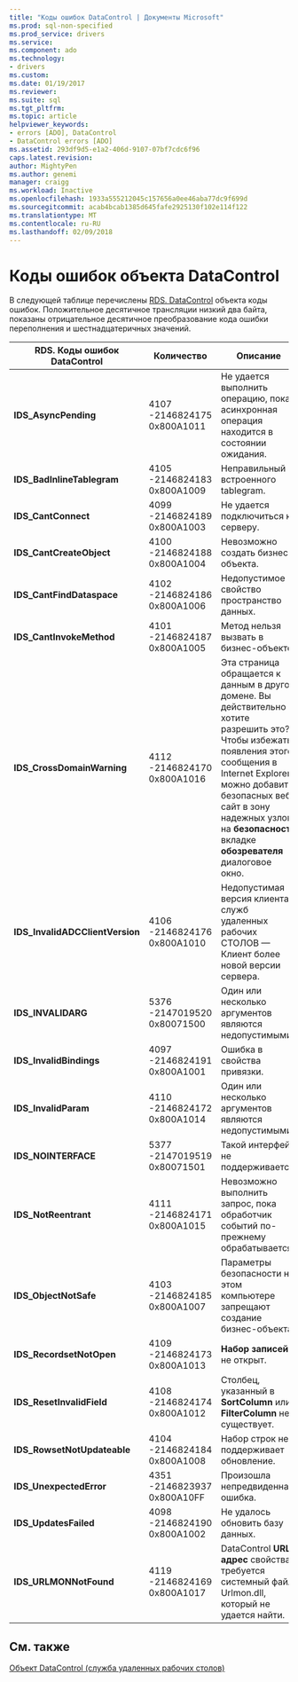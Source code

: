 ```yaml
---
title: "Коды ошибок DataControl | Документы Microsoft"
ms.prod: sql-non-specified
ms.prod_service: drivers
ms.service: 
ms.component: ado
ms.technology:
- drivers
ms.custom: 
ms.date: 01/19/2017
ms.reviewer: 
ms.suite: sql
ms.tgt_pltfrm: 
ms.topic: article
helpviewer_keywords:
- errors [ADO], DataControl
- DataControl errors [ADO]
ms.assetid: 293df9d5-e1a2-406d-9107-07bf7cdc6f96
caps.latest.revision: 
author: MightyPen
ms.author: genemi
manager: craigg
ms.workload: Inactive
ms.openlocfilehash: 1933a555212045c157656a0ee46aba77dc9f699d
ms.sourcegitcommit: acab4bcab1385d645fafe2925130f102e114f122
ms.translationtype: MT
ms.contentlocale: ru-RU
ms.lasthandoff: 02/09/2018
---
```

# <a name="datacontrol-object-error-codes"></a>Коды ошибок объекта DataControl
В следующей таблице перечислены [RDS. DataControl](../../../ado/reference/rds-api/datacontrol-object-rds.md) объекта коды ошибок. Положительное десятичное трансляции низкий два байта, показаны отрицательное десятичное преобразование кода ошибки переполнения и шестнадцатеричных значений.

|RDS. Коды ошибок DataControl|Количество|Описание|
|---------------------------------|------------|-----------------|
|**IDS_AsyncPending**|4107 -2146824175 0x800A1011|Не удается выполнить операцию, пока асинхронная операция находится в состоянии ожидания.|
|**IDS_BadInlineTablegram**|4105 -2146824183 0x800A1009|Неправильный встроенного tablegram.|
|**IDS_CantConnect**|4099 -2146824189 0x800A1003|Не удается подключиться к серверу.|
|**IDS_CantCreateObject**|4100 -2146824188 0x800A1004|Невозможно создать бизнес-объекта.|
|**IDS_CantFindDataspace**|4102 -2146824186 0x800A1006|Недопустимое свойство пространство данных.|
|**IDS_CantInvokeMethod**|4101 -2146824187 0x800A1005|Метод нельзя вызвать в бизнес-объекте.|
|**IDS_CrossDomainWarning**|4112 -2146824170 0x800A1016|Эта страница обращается к данным в другом домене. Вы действительно хотите разрешить это? Чтобы избежать появления этого сообщения в Internet Explorer, можно добавить безопасных веб-сайт в зону надежных узлов на **безопасности** вкладке **обозревателя** диалоговое окно.|
|**IDS_InvalidADCClientVersion**|4106 -2146824176 0x800A1010|Недопустимая версия клиента служб удаленных рабочих СТОЛОВ — Клиент более новой версии сервера.|
|**IDS_INVALIDARG**|5376 -2147019520 0x80071500|Один или несколько аргументов являются недопустимыми.|
|**IDS_InvalidBindings**|4097 -2146824191 0x800A1001|Ошибка в свойства привязки.|
|**IDS_InvalidParam**|4110 -2146824172 0x800A1014|Один или несколько аргументов являются недопустимыми.|
|**IDS_NOINTERFACE**|5377 -2147019519 0x80071501|Такой интерфейс не поддерживается.|
|**IDS_NotReentrant**|4111 -2146824171 0x800A1015|Невозможно выполнить запрос, пока обработчик событий по-прежнему обрабатывается.|
|**IDS_ObjectNotSafe**|4103 -2146824185 0x800A1007|Параметры безопасности на этом компьютере запрещают создание бизнес-объекта.|
|**IDS_RecordsetNotOpen**|4109 -2146824173 0x800A1013|**Набор записей** не открыт.|
|**IDS_ResetInvalidField**|4108 -2146824174 0x800A1012|Столбец, указанный в **SortColumn** или **FilterColumn** не существует.|
|**IDS_RowsetNotUpdateable**|4104 -2146824184 0x800A1008|Набор строк не поддерживает обновление.|
|**IDS_UnexpectedError**|4351 -2146823937 0x800A10FF|Произошла непредвиденная ошибка.|
|**IDS_UpdatesFailed**|4098 -2146824190 0x800A1002|Не удалось обновить базу данных.|
|**IDS_URLMONNotFound**|4119 -2146824169 0x800A1017|DataControl **URL-адрес** свойства требуется системный файл Urlmon.dll, который не удается найти.|

## <a name="see-also"></a>См. также
 [Объект DataControl (служба удаленных рабочих столов)](../../../ado/reference/rds-api/datacontrol-object-rds.md)
